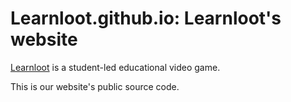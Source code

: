 # Learnloot.github.io: Learnloot's website
[Learnloot](https://learnloot.github.io) is a student-led educational video game.

This is our website's public source code.
